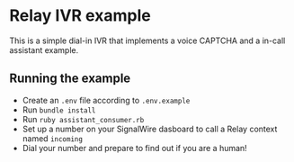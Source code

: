  # Relay IVR example

This is a simple dial-in IVR that implements a voice CAPTCHA and a in-call assistant example.

## Running the example

- Create an `.env` file according to `.env.example`
- Run `bundle install`
- Run `ruby assistant_consumer.rb`
- Set up a number on your SignalWire dasboard to call a Relay context named `incoming`
- Dial your number and prepare to find out if you are a human!
